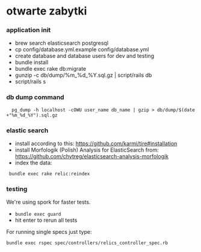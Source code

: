 # otwarte zabytki

### application init
 - brew search elasticsearch postgresql
 - cp config/database.yml.example config/database.yml
 - create database and database users for dev and testing
 - bundle install
 - bundle exec rake db:migrate
 - gunzip -c db/dump/%m_%d_%Y.sql.gz | script/rails db
 - script/rails s

### db dump command
```bash:
  pg_dump -h localhost -cOWU user_name db_name | gzip > db/dump/$(date +"%m_%d_%Y").sql.gz
```

### elastic search
 - install according to this: https://github.com/karmi/tire#installation
 - install Morfologik (Polish) Analysis for ElasticSearch from: https://github.com/chytreg/elasticsearch-analysis-morfologik
 - index the data:

 ```bash:
  bundle exec rake relic:reindex
 ```

### testing

 We're using spork for faster tests.

 - ```bundle exec guard```
 - hit enter to rerun all tests

 For running single specs just type:

```bash
bundle exec rspec spec/controllers/relics_controller_spec.rb
```

